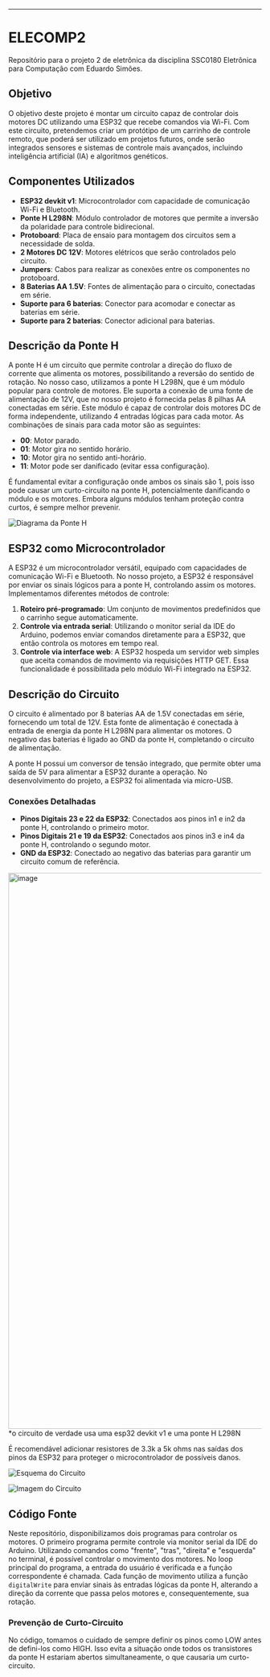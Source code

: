 ---

# ELECOMP2

Repositório para o projeto 2 de eletrônica da disciplina SSC0180 Eletrônica para Computação com Eduardo Simões.

## Objetivo
O objetivo deste projeto é montar um circuito capaz de controlar dois motores DC utilizando uma ESP32 que recebe comandos via Wi-Fi. Com este circuito, pretendemos criar um protótipo de um carrinho de controle remoto, que poderá ser utilizado em projetos futuros, onde serão integrados sensores e sistemas de controle mais avançados, incluindo inteligência artificial (IA) e algoritmos genéticos.

## Componentes Utilizados
- **ESP32 devkit v1**: Microcontrolador com capacidade de comunicação Wi-Fi e Bluetooth.
- **Ponte H L298N**: Módulo controlador de motores que permite a inversão da polaridade para controle bidirecional.
- **Protoboard**: Placa de ensaio para montagem dos circuitos sem a necessidade de solda.
- **2 Motores DC 12V**: Motores elétricos que serão controlados pelo circuito.
- **Jumpers**: Cabos para realizar as conexões entre os componentes no protoboard.
- **8 Baterias AA 1.5V**: Fontes de alimentação para o circuito, conectadas em série.
- **Suporte para 6 baterias**: Conector para acomodar e conectar as baterias em série.
- **Suporte para 2 baterias**: Conector adicional para baterias.

## Descrição da Ponte H
A ponte H é um circuito que permite controlar a direção do fluxo de corrente que alimenta os motores, possibilitando a reversão do sentido de rotação. No nosso caso, utilizamos a ponte H L298N, que é um módulo popular para controle de motores. Ele suporta a conexão de uma fonte de alimentação de 12V, que no nosso projeto é fornecida pelas 8 pilhas AA conectadas em série. Este módulo é capaz de controlar dois motores DC de forma independente, utilizando 4 entradas lógicas para cada motor. As combinações de sinais para cada motor são as seguintes:

- **00**: Motor parado.
- **01**: Motor gira no sentido horário.
- **10**: Motor gira no sentido anti-horário.
- **11**: Motor pode ser danificado (evitar essa configuração).

É fundamental evitar a configuração onde ambos os sinais são 1, pois isso pode causar um curto-circuito na ponte H, potencialmente danificando o módulo e os motores. Embora alguns módulos tenham proteção contra curtos, é sempre melhor prevenir.

![Diagrama da Ponte H](https://github.com/Petroncini/ELECOMP2/assets/59212480/d26752c9-19e2-46cb-b281-6fd30dd55da9)

## ESP32 como Microcontrolador
A ESP32 é um microcontrolador versátil, equipado com capacidades de comunicação Wi-Fi e Bluetooth. No nosso projeto, a ESP32 é responsável por enviar os sinais lógicos para a ponte H, controlando assim os motores. Implementamos diferentes métodos de controle:

1. **Roteiro pré-programado**: Um conjunto de movimentos predefinidos que o carrinho segue automaticamente.
2. **Controle via entrada serial**: Utilizando o monitor serial da IDE do Arduino, podemos enviar comandos diretamente para a ESP32, que então controla os motores em tempo real.
3. **Controle via interface web**: A ESP32 hospeda um servidor web simples que aceita comandos de movimento via requisições HTTP GET. Essa funcionalidade é possibilitada pelo módulo Wi-Fi integrado na ESP32.

## Descrição do Circuito
O circuito é alimentado por 8 baterias AA de 1.5V conectadas em série, fornecendo um total de 12V. Esta fonte de alimentação é conectada à entrada de energia da ponte H L298N para alimentar os motores. O negativo das baterias é ligado ao GND da ponte H, completando o circuito de alimentação.

A ponte H possui um conversor de tensão integrado, que permite obter uma saída de 5V para alimentar a ESP32 durante a operação. No desenvolvimento do projeto, a ESP32 foi alimentada via micro-USB.

### Conexões Detalhadas
- **Pinos Digitais 23 e 22 da ESP32**: Conectados aos pinos in1 e in2 da ponte H, controlando o primeiro motor.
- **Pinos Digitais 21 e 19 da ESP32**: Conectados aos pinos in3 e in4 da ponte H, controlando o segundo motor.
- **GND da ESP32**: Conectado ao negativo das baterias para garantir um circuito comum de referência.

<img width="1105" alt="image" src="https://github.com/Petroncini/ELECOMP2/assets/59212480/06c06509-ca97-46d8-b9df-a1895cdeb597">
*o circuito de verdade usa uma esp32 devkit v1 e uma  ponte H L298N


É recomendável adicionar resistores de 3.3k a 5k ohms nas saídas dos pinos da ESP32 para proteger o microcontrolador de possíveis danos.

![Esquema do Circuito](https://github.com/Petroncini/ELECOMP2/assets/59212480/62b974d3-ab72-4094-ae01-6bac41b38d00)

![Imagem do Circuito](https://github.com/Petroncini/ELECOMP2/assets/59212480/1971b7c9-0e5d-4a2a-86b5-b648ba36d79d)

## Código Fonte
Neste repositório, disponibilizamos dois programas para controlar os motores. O primeiro programa permite controle via monitor serial da IDE do Arduino. Utilizando comandos como "frente", "tras", "direita" e "esquerda" no terminal, é possível controlar o movimento dos motores. No loop principal do programa, a entrada do usuário é verificada e a função correspondente é chamada. Cada função de movimento utiliza a função `digitalWrite` para enviar sinais às entradas lógicas da ponte H, alterando a direção da corrente que passa pelos motores e, consequentemente, sua rotação.

### Prevenção de Curto-Circuito
No código, tomamos o cuidado de sempre definir os pinos como LOW antes de defini-los como HIGH. Isso evita a situação onde todos os transistores da ponte H estariam abertos simultaneamente, o que causaria um curto-circuito.
